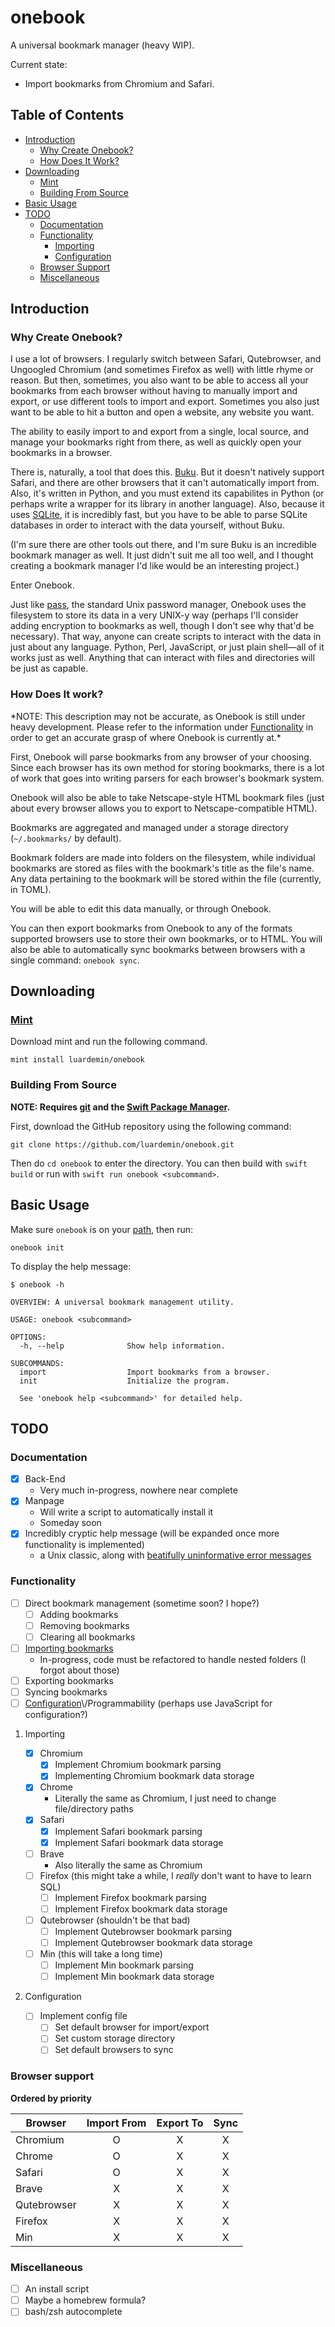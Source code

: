 # onebook

A universal bookmark manager (heavy WIP).

Current state:

-   Import bookmarks from Chromium and Safari.

## Table of Contents

-   [Introduction](#introduction)
    -   [Why Create Onebook?](#why-create-onebook)
    -   [How Does It Work?](#how-does-it-work)
-   [Downloading](#downloading)
    -   [Mint](#mint)
    -   [Building From Source](#building-from-source)
-   [Basic Usage](#basic-usage)
-   [TODO](#todo)
    -   [Documentation](#documentation)
    -   [Functionality](#functionality)
        -   [Importing](#importing)
        -   [Configuration](#configuration)
    -   [Browser Support](#browser-support)
    -   [Miscellaneous](#miscellaneous)

## Introduction

### Why Create Onebook?

I use a lot of browsers. I regularly switch between Safari, Qutebrowser,
and Ungoogled Chromium (and sometimes Firefox as well) with little rhyme
or reason. But then, sometimes, you also want to be able to access all
your bookmarks from each browser without having to manually import and
export, or use different tools to import and export. Sometimes you also
just want to be able to hit a button and open a website, any website you
want.

The ability to easily import to and export from a single, local source,
and manage your bookmarks right from there, as well as quickly open your
bookmarks in a browser.

There is, naturally, a tool that does this.
[Buku](https://github.com/jarun/buku). But it doesn't natively support
Safari, and there are other browsers that it can't automatically import
from. Also, it's written in Python, and you must extend its capabilites
in Python (or perhaps write a wrapper for its library in another
language). Also, because it uses
[SQLite](https://sqlite.org/index.html), it is incredibly fast, but you
have to be able to parse SQLite databases in order to interact with the
data yourself, without Buku.

(I'm sure there are other tools out there, and I'm sure Buku is an
incredible bookmark manager as well. It just didn't suit me all too
well, and I thought creating a bookmark manager I'd like would be an
interesting project.)

Enter Onebook.

Just like [pass](https://www.passwordstore), the standard Unix password
manager, Onebook uses the filesystem to store its data in a very UNIX-y
way (perhaps I'll consider adding encryption to bookmarks as well,
though I don't see why that'd be necessary). That way, anyone can create
scripts to interact with the data in just about any language. Python,
Perl, JavaScript, or just plain shell—all of it works just as well.
Anything that can interact with files and directories will be just as
capable.

### How Does It work?

\*NOTE: This description may not be accurate, as Onebook is still under
heavy development. Please refer to the information under
[Functionality](#functionality) in order to get an accurate grasp of
where Onebook is currently at.\*

First, Onebook will parse bookmarks from any browser of your choosing.
Since each browser has its own method for storing bookmarks, there is a
lot of work that goes into writing parsers for each browser's bookmark
system.

Onebook will also be able to take Netscape-style HTML bookmark files
(just about every browser allows you to export to Netscape-compatible
HTML).

Bookmarks are aggregated and managed under a storage directory
(`~/.bookmarks/` by default).

Bookmark folders are made into folders on the filesystem, while
individual bookmarks are stored as files with the bookmark's title as
the file's name. Any data pertaining to the bookmark will be stored
within the file (currently, in TOML).

You will be able to edit this data manually, or through Onebook.

You can then export bookmarks from Onebook to any of the formats
supported browsers use to store their own bookmarks, or to HTML. You
will also be able to automatically sync bookmarks between browsers with
a single command: `onebook sync`.

## Downloading

### [Mint](https://github.com/yonaskolb/Mint)

Download mint and run the following command.

    mint install luardemin/onebook

### Building From Source

**NOTE: Requires [git](https://github.com/git/git) and the [Swift
Package Manager](https://swift.org/package-manager/).**

First, download the GitHub repository using the following command:

    git clone https://github.com/luardemin/onebook.git

Then do `cd onebook` to enter the directory. You can then build with
`swift
build` or run with `swift run onebook <subcommand>`.

## Basic Usage

Make sure `onebook` is on your
[path](https://www.putorius.net/set-path-variable-linux.html), then run:

    onebook init

To display the help message:

    $ onebook -h

    OVERVIEW: A universal bookmark management utility.

    USAGE: onebook <subcommand>

    OPTIONS:
      -h, --help              Show help information.

    SUBCOMMANDS:
      import                  Import bookmarks from a browser.
      init                    Initialize the program.

      See 'onebook help <subcommand>' for detailed help.

## TODO

### Documentation

-   [x] Back-End
    -   Very much in-progress, nowhere near complete
-   [x] Manpage
    -   Will write a script to automatically install it
    -   Someday soon
-   [x] Incredibly cryptic help message (will be expanded once more
    functionality is implemented)
    -   a Unix classic, along with [beatifully uninformative error
        messages](https://www.gnu.org/fun/jokes/ed-msg.html)

### Functionality

-   [ ] Direct bookmark management (sometime soon? I hope?)
    -   [ ] Adding bookmarks
    -   [ ] Removing bookmarks
    -   [ ] Clearing all bookmarks
-   [ ] [Importing bookmarks](#importing)
    -   In-progress, code must be refactored to handle nested folders (I
        forgot about those)
-   [ ] Exporting bookmarks
-   [ ] Syncing bookmarks
-   [ ] [Configuration](#configuration)\\/Programmability (perhaps use
    JavaScript for configuration?)

1.  Importing

    -   [x] Chromium
        -   [x] Implement Chromium bookmark parsing
        -   [x] Implementing Chromium bookmark data storage
    -   [x] Chrome
        -   Literally the same as Chromium, I just need to change
            file/directory paths
    -   [x] Safari
        -   [x] Implement Safari bookmark parsing
        -   [x] Implement Safari bookmark data storage
    -   [ ] Brave
        -   Also literally the same as Chromium
    -   [ ] Firefox (this might take a while, I *really* don't want to
        have to learn SQL)
        -   [ ] Implement Firefox bookmark parsing
        -   [ ] Implement Firefox bookmark data storage
    -   [ ] Qutebrowser (shouldn't be that bad)
        -   [ ] Implement Qutebrowser bookmark parsing
        -   [ ] Implement Qutebrowser bookmark data storage
    -   [ ] Min (this will take a long time)
        -   [ ] Implement Min bookmark parsing
        -   [ ] Implement Min bookmark data storage

2.  Configuration

    -   [ ] Implement config file
        -   [ ] Set default browser for import/export
        -   [ ] Set custom storage directory
        -   [ ] Set default browsers to sync

### Browser support

**Ordered by priority**

| Browser     | Import From | Export To | Sync |
|-------------|:-----------:|:---------:|:----:|
| Chromium    |      O      |     X     |   X  |
| Chrome      |      O      |     X     |   X  |
| Safari      |      O      |     X     |   X  |
| Brave       |      X      |     X     |   X  |
| Qutebrowser |      X      |     X     |   X  |
| Firefox     |      X      |     X     |   X  |
| Min         |      X      |     X     |   X  |

### Miscellaneous

-   [ ] An install script
-   [ ] Maybe a homebrew formula?
-   [ ] bash/zsh autocomplete
